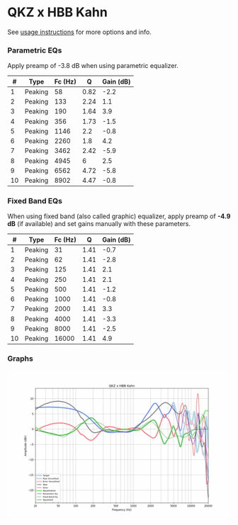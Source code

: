 # QKZ x HBB Kahn
See [usage instructions](https://github.com/jaakkopasanen/AutoEq#usage) for more options and info.

### Parametric EQs
Apply preamp of -3.8 dB when using parametric equalizer.

|   # | Type    |   Fc (Hz) |    Q |   Gain (dB) |
|-----|---------|-----------|------|-------------|
|   1 | Peaking |        58 | 0.82 |        -2.2 |
|   2 | Peaking |       133 | 2.24 |         1.1 |
|   3 | Peaking |       190 | 1.64 |         3.9 |
|   4 | Peaking |       356 | 1.73 |        -1.5 |
|   5 | Peaking |      1146 | 2.2  |        -0.8 |
|   6 | Peaking |      2260 | 1.8  |         4.2 |
|   7 | Peaking |      3462 | 2.42 |        -5.9 |
|   8 | Peaking |      4945 | 6    |         2.5 |
|   9 | Peaking |      6562 | 4.72 |        -5.8 |
|  10 | Peaking |      8902 | 4.47 |        -0.8 |

### Fixed Band EQs
When using fixed band (also called graphic) equalizer, apply preamp of **-4.9 dB** (if available) and set gains manually with these parameters.

|   # | Type    |   Fc (Hz) |    Q |   Gain (dB) |
|-----|---------|-----------|------|-------------|
|   1 | Peaking |        31 | 1.41 |        -0.7 |
|   2 | Peaking |        62 | 1.41 |        -2.8 |
|   3 | Peaking |       125 | 1.41 |         2.1 |
|   4 | Peaking |       250 | 1.41 |         2.1 |
|   5 | Peaking |       500 | 1.41 |        -1.2 |
|   6 | Peaking |      1000 | 1.41 |        -0.8 |
|   7 | Peaking |      2000 | 1.41 |         3.3 |
|   8 | Peaking |      4000 | 1.41 |        -3.3 |
|   9 | Peaking |      8000 | 1.41 |        -2.5 |
|  10 | Peaking |     16000 | 1.41 |         4.9 |

### Graphs
![](./QKZ%20x%20HBB%20Kahn.png)
